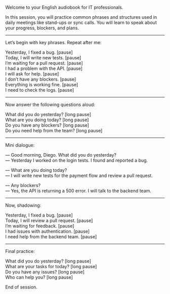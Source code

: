 Welcome to your English audiobook for IT professionals.

In this session, you will practice common phrases and structures used in daily meetings like stand-ups or sync calls.
You will learn to speak about your progress, blockers, and plans.

---

Let’s begin with key phrases. Repeat after me:

Yesterday, I fixed a bug. [pause]  
Today, I will write new tests. [pause]  
I’m waiting for a pull request. [pause]  
I had a problem with the API. [pause]  
I will ask for help. [pause]  
I don’t have any blockers. [pause]  
Everything is working fine. [pause]  
I need to check the logs. [pause]  

---

Now answer the following questions aloud:

What did you do yesterday? [long pause]  
What are you doing today? [long pause]  
Do you have any blockers? [long pause]  
Do you need help from the team? [long pause]

---

Mini dialogue:

— Good morning, Diego. What did you do yesterday?  
— Yesterday I worked on the login tests. I found and reported a bug.

— What are you doing today?  
— I will write new tests for the payment flow and review a pull request.

— Any blockers?  
— Yes, the API is returning a 500 error. I will talk to the backend team.

---

Now, shadowing:

Yesterday, I fixed a bug. [pause]  
Today, I will review a pull request. [pause]  
I’m waiting for feedback. [pause]  
I had issues with authentication. [pause]  
I need help from the backend team. [pause]  

---

Final practice:

What did you do yesterday? [long pause]  
What are your tasks for today? [long pause]  
Do you have any issues? [long pause]  
Who can help you? [long pause]

End of session.
